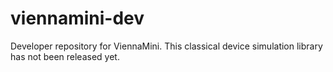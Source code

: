 viennamini-dev
==============

Developer repository for ViennaMini. This classical device simulation library has not been released yet.

